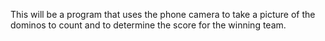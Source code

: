This will be a program that uses the phone camera to take a picture of the dominos to count and to determine the score for the winning team.
